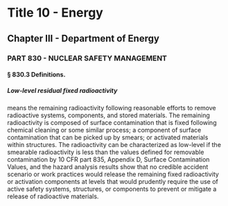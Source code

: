 
# Title 10 - Energy
## Chapter III - Department of Energy
### PART 830 - NUCLEAR SAFETY MANAGEMENT
#### § 830.3 Definitions.
##### Low-level residual fixed radioactivity

means the remaining radioactivity following reasonable efforts to remove radioactive systems, components, and stored materials. The remaining radioactivity is composed of surface contamination that is fixed following chemical cleaning or some similar process; a component of surface contamination that can be picked up by smears; or activated materials within structures. The radioactivity can be characterized as low-level if the smearable radioactivity is less than the values defined for removable contamination by 10 CFR part 835, Appendix D, Surface Contamination Values, and the hazard analysis results show that no credible accident scenario or work practices would release the remaining fixed radioactivity or activation components at levels that would prudently require the use of active safety systems, structures, or components to prevent or mitigate a release of radioactive materials.
